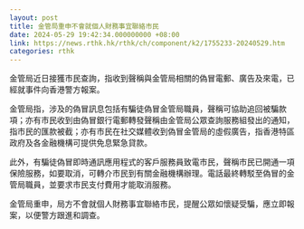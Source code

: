 ```yaml
---
layout: post
title: 金管局重申不會就個人財務事宜聯絡市民
date: 2024-05-29 19:42:34.000000000 +08:00
link: https://news.rthk.hk/rthk/ch/component/k2/1755233-20240529.htm
categories: rthk
---
```


金管局近日接獲市民查詢，指收到聲稱與金管局相關的偽冒電郵、廣告及來電，已經就事件向香港警方報案。

金管局指，涉及的偽冒訊息包括有騙徒偽冒金管局職員，聲稱可協助追回被騙款項；亦有市民收到由偽冒銀行電郵轉發聲稱由金管局公眾查詢服務組發出的通知，指市民的匯款被截；亦有市民在社交媒體收到偽冒金管局的虛假廣告，指香港特區政府及各金融機構可提供免息緊急貸款。

此外，有騙徒偽冒即時通訊應用程式的客戶服務員致電市民，聲稱市民已開通一項保險服務，如要取消，可轉介市民到有關金融機構辦理。電話最終轉駁至偽冒的金管局職員，並要求市民支付費用才能取消服務。

金管局重申，局方不會就個人財務事宜聯絡市民，提醒公眾如懷疑受騙，應立即報案，以便警方跟進和調查。
